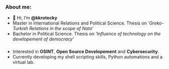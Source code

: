 ### About me:

- 👋 Hi, I’m __@kkrotecky__
- Master in International Relations and Political Science.
Thesis on *'Greko-Turkish Relations in the scope of Nato'*
- Bachelor in Political Science.
Thesis on *'Influence of technology on the developement of democracy'*
###
- Interested in **OSINT**, **Open Source Developement** and **Cybersecurity**.
- Currently developing my shell scripting skills, Python automations and a virtual lab.

<!---
kkrotecky/kkrotecky is a ✨ special ✨ repository because its `README.md` (this file) appears on your GitHub profile.
You can click the Preview link to take a look at your changes.
--->
